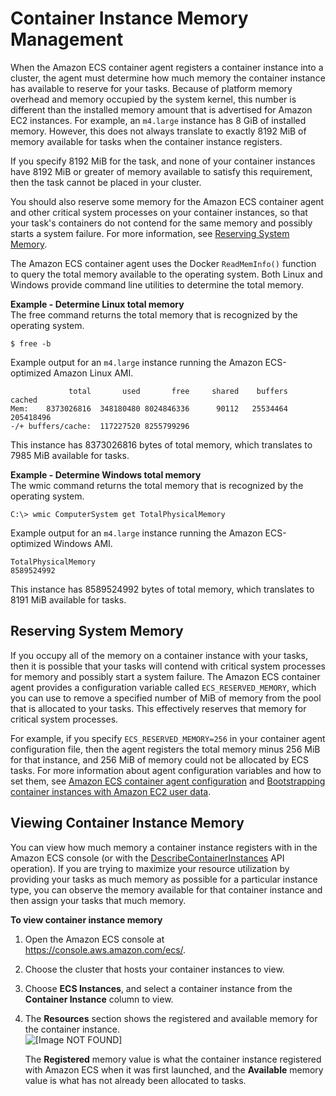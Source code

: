 # Container Instance Memory Management<a name="memory-management"></a>

When the Amazon ECS container agent registers a container instance into a cluster, the agent must determine how much memory the container instance has available to reserve for your tasks\. Because of platform memory overhead and memory occupied by the system kernel, this number is different than the installed memory amount that is advertised for Amazon EC2 instances\. For example, an `m4.large` instance has 8 GiB of installed memory\. However, this does not always translate to exactly 8192 MiB of memory available for tasks when the container instance registers\.

If you specify 8192 MiB for the task, and none of your container instances have 8192 MiB or greater of memory available to satisfy this requirement, then the task cannot be placed in your cluster\.

You should also reserve some memory for the Amazon ECS container agent and other critical system processes on your container instances, so that your task's containers do not contend for the same memory and possibly starts a system failure\. For more information, see [Reserving System Memory](#ecs-reserved-memory)\.

The Amazon ECS container agent uses the Docker `ReadMemInfo()` function to query the total memory available to the operating system\. Both Linux and Windows provide command line utilities to determine the total memory\.

**Example \- Determine Linux total memory**  
The free command returns the total memory that is recognized by the operating system\.  

```
$ free -b
```
Example output for an `m4.large` instance running the Amazon ECS\-optimized Amazon Linux AMI\.  

```
             total       used       free     shared    buffers     cached
Mem:    8373026816  348180480 8024846336      90112   25534464  205418496
-/+ buffers/cache:  117227520 8255799296
```
This instance has 8373026816 bytes of total memory, which translates to 7985 MiB available for tasks\.

**Example \- Determine Windows total memory**  
The wmic command returns the total memory that is recognized by the operating system\.  

```
C:\> wmic ComputerSystem get TotalPhysicalMemory
```
Example output for an `m4.large` instance running the Amazon ECS\-optimized Windows AMI\.  

```
TotalPhysicalMemory
8589524992
```
This instance has 8589524992 bytes of total memory, which translates to 8191 MiB available for tasks\.

## Reserving System Memory<a name="ecs-reserved-memory"></a>

If you occupy all of the memory on a container instance with your tasks, then it is possible that your tasks will contend with critical system processes for memory and possibly start a system failure\. The Amazon ECS container agent provides a configuration variable called `ECS_RESERVED_MEMORY`, which you can use to remove a specified number of MiB of memory from the pool that is allocated to your tasks\. This effectively reserves that memory for critical system processes\.

For example, if you specify `ECS_RESERVED_MEMORY=256` in your container agent configuration file, then the agent registers the total memory minus 256 MiB for that instance, and 256 MiB of memory could not be allocated by ECS tasks\. For more information about agent configuration variables and how to set them, see [Amazon ECS container agent configuration](ecs-agent-config.md) and [Bootstrapping container instances with Amazon EC2 user data](bootstrap_container_instance.md)\.

## Viewing Container Instance Memory<a name="viewing-memory"></a>

You can view how much memory a container instance registers with in the Amazon ECS console \(or with the [DescribeContainerInstances](https://docs.aws.amazon.com/AmazonECS/latest/APIReference/API_DescribeContainerInstances.html) API operation\)\. If you are trying to maximize your resource utilization by providing your tasks as much memory as possible for a particular instance type, you can observe the memory available for that container instance and then assign your tasks that much memory\.

**To view container instance memory**

1. Open the Amazon ECS console at [https://console\.aws\.amazon\.com/ecs/](https://console.aws.amazon.com/ecs/)\.

1. Choose the cluster that hosts your container instances to view\.

1. Choose **ECS Instances**, and select a container instance from the **Container Instance** column to view\.

1. The **Resources** section shows the registered and available memory for the container instance\.  
![\[Image NOT FOUND\]](http://docs.aws.amazon.com/AmazonECS/latest/developerguide/images/instance-memory.png)

   The **Registered** memory value is what the container instance registered with Amazon ECS when it was first launched, and the **Available** memory value is what has not already been allocated to tasks\.